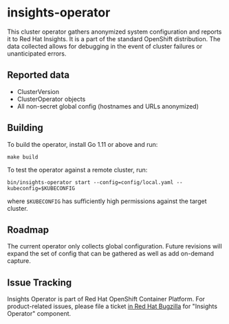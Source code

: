 # insights-operator

This cluster operator gathers anonymized system configuration and reports it to Red Hat Insights. It is a part of the standard OpenShift distribution. The data collected allows for debugging in the event of cluster failures or unanticipated errors.

## Reported data

* ClusterVersion
* ClusterOperator objects
* All non-secret global config (hostnames and URLs anonymized)

## Building

To build the operator, install Go 1.11 or above and run:

    make build

To test the operator against a remote cluster, run:

    bin/insights-operator start --config=config/local.yaml --kubeconfig=$KUBECONFIG

where `$KUBECONFIG` has sufficiently high permissions against the target cluster.

## Roadmap

The current operator only collects global configuration. Future revisions will expand the set of config that can be gathered as well as add on-demand capture.

## Issue Tracking

Insights Operator is part of Red Hat OpenShift Container Platform. For product-related issues, please
file a ticket [in Red Hat Bugzilla](https://bugzilla.redhat.com/enter_bug.cgi?product=OpenShift%20Container%20Platform&component=Insights%20Operator) for "Insights Operator" component.
